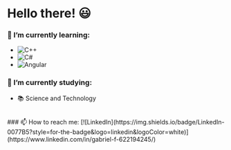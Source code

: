 # Hello there! :smiley:

### 🌱 I’m currently learning:
  - ![C++](https://img.shields.io/badge/C%2B%2B-00599C?style=for-the-badge&logo=c%2B%2B&logoColor=white)
  - ![C#](https://img.shields.io/badge/C%23-239120?style=for-the-badge&logo=c-sharp&logoColor=white)
  - ![Angular](https://img.shields.io/badge/Angular-DD0031?style=for-the-badge&logo=angular&logoColor=white)
### 🔭 I’m currently studying:  
   - :books: Science and Technology  
  <br>
### 📫 How to reach me:
[![LinkedIn](https://img.shields.io/badge/LinkedIn-0077B5?style=for-the-badge&logo=linkedin&logoColor=white)](https://www.linkedin.com/in/gabriel-f-622194245/)
